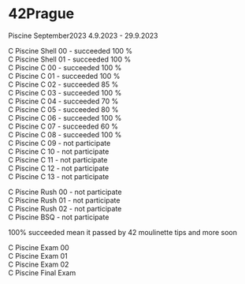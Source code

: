 # 42Prague
Piscine September2023
4.9.2023 - 29.9.2023

C Piscine Shell 00 - succeeded 100 % </br>
C Piscine Shell 01 - succeeded 100 % </br>
C Piscine C 00 - succeeded 100 % </br>
C Piscine C 01 - succeeded 100 % </br>
C Piscine C 02 - succeeded  85 % </br>
C Piscine C 03 - succeeded 100 % </br>
C Piscine C 04 - succeeded  70 % </br>
C Piscine C 05 - succeeded  80 % </br>
C Piscine C 06 - succeeded 100 % </br>
C Piscine C 07 - succeeded  60 % </br>
C Piscine C 08 - succeeded 100 % </br>
C Piscine C 09 - not participate </br>
C Piscine C 10 - not participate </br>
C Piscine C 11 - not participate </br>
C Piscine C 12 - not participate </br>
C Piscine C 13 - not participate </br>

C Piscine Rush 00 - not participate </br>
C Piscine Rush 01 - not participate </br>
C Piscine Rush 02 - not participate </br>
C Piscine BSQ - not participate </br>


100% succeeded mean it passed by 42 moulinette
tips and more soon </br>

C Piscine Exam 00 </br>
C Piscine Exam 01 </br>
C Piscine Exam 02 </br>
C Piscine Final Exam </br>
